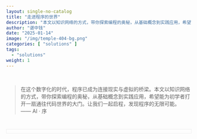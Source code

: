 ```yaml
---
layout: single-no-catalog
title: "走进程序的世界"
description: "本文以知识网络的方式，带你探索编程的奥秘，从基础概念到实践应用，希望能为初学者打开一扇通往代码世界的大门。"
author: "谌中钱"
date: "2025-01-14"
image: "/img/temple-404-bg.png"
categories: [ "solutions" ]
tags:
  - "solutions"
weight: 1
---
```


<br />

> 在这个数字化的时代，程序已成为连接现实与虚拟的桥梁。本文以知识网络的方式，带你探索编程的奥秘，从基础概念到实践应用，希望能为初学者打开一扇通往代码世界的大门。让我们一起启程，发现程序的无限可能。 —— AI · 序

<style>
.svg-container {
    width: 100%;
    overflow-x: auto;
    text-align: center;
    border: 1px solid #eee;
    margin-top: 40px;
    padding-top: 10px;
}
.svg-content {
    min-width: 1230px;  /* 不小于 SVG 原始宽度 */
    height: 910px;  /* SVG 原始高度 */
}
</style>

<div class="svg-container">
    <object
        data="/svg/entering_the_world_of_programming_mindmap.svg"
        type="image/svg+xml"
        class="svg-content">
    </object>
</div>

<!-- # <a href="https://blog.climbtw.com/post/entering_the_world_of_programming/" target="_blank">《走进程序的世界》</a>

## 初始装备

- 硬件
    - 电脑
        - Windows
            - 机械革命无界14 Pro 2023 锐龙版 (R7 7840HS/32GB/1TB/集显)：**¥ 4000 左右** (本人使用)
                - 详细参数: <a href="https://detail.zol.com.cn/notebook/index2106547.shtml" target="_blank">中关村在线</a>
                - 官网驱动: <a href="https://www.mechrevo.com/service/" target="_blank">驱动下载</a>
        - Mac
    - 网络
        - Wi-Fi
            - <a href="https://blog.climbtw.com/post/vpn_manual/" target="_blank">《梯子使用手册》</a>：**¥ 10/月 左右**
        - 宽带
- 软件
    - 操作系统
        - Window 11
            - <a href="https://blog.climbtw.com/post/windows_system_reinstallation_manual/" target="_blank">《Windows 系统重装手册》</a>：永久激活码 **¥ 10 左右**
        - macOS
        - Linux
            - CentOS 9
                - <a href="https://blog.climbtw.com/post/cloud_server_manual/" target="_blank">《云服务器购买和使用手册》</a>: 服务器 + 域名 - **¥ 300/年 左右**
                - <a href="https://blog.climbtw.com/post/centos_9_manual/" target="_blank">《CentOS 9 命令使用手册》</a>
    - 浏览器
        - Google Chrome (主流)
            - <a href="https://www.google.cn/intl/zh-CN/chrome" target="_blank">下载地址</a>
        - Apple Safari (macOS 自带)
        - Microsoft Edge (Window 11 自带)
    - 代码编辑器
        - <a href="https://blog.climbtw.com/post/vscode_manual/" target="_blank">《Visual Studio Code 使用手册》</a>
            - <a href="https://code.visualstudio.com" target="_blank">下载地址</a>
        - <a href="https://blog.climbtw.com/post/markdown_manual/" target="_blank">《Markdown 使用手册》</a>

## UI/UX (设计)

- 工具
    - <a href="https://blog.climbtw.com/post/mastergo_manual/" target="_blank">《MasterGo 使用手册》</a>
        - 蓝湖
        - iconfont

## 界面开发（前端）

- 基础知识
    - <a href="https://blog.climbtw.com/post/html_manual/" target="_blank">《HTML 使用手册》</a>
    - <a href="https://blog.climbtw.com/post/css_manual/" target="_blank">《CSS 使用手册》</a>
    - <a href="https://blog.climbtw.com/post/js_manual/" target="_blank">《JavaScript 使用手册》</a>
        - TypeScript
- 框架工具
    - React 技术栈
        - Web平台 (SPA, H5)
            - <a href="https://blog.climbtw.com/post/react_manual/" target="_blank">《React 使用手册》</a>
                - Umi
            - <a href="https://blog.climbtw.com/post/next_manual/" target="_blank">《Next 使用手册》</a>
        - 移动平台 (H5 APP)
            - Android, iOS, 小程序
                - <a href="https://blog.climbtw.com/post/taro_manual/" target="_blank">《Taro 使用手册》</a>
                - <a href="https://blog.climbtw.com/post/rn_manual/" target="_blank">《React Native 使用手册》</a>
    - Vue 技术栈
        - Web平台 (SPA, H5)
            - <a href="https://blog.climbtw.com/post/vue_manual/" target="_blank">《Vue 使用手册》</a>
            - <a href="https://blog.climbtw.com/post/nuxt_manual/" target="_blank">《Nuxt 使用手册》</a>
        - 移动平台 (H5 APP)
            - Android, iOS, 小程序
                - <a href="https://blog.climbtw.com/post/uniapp_manual/" target="_blank">《uni-app 使用手册》</a>
                - <a href="https://blog.climbtw.com/post/weex_manual/" target="_blank">《Weex 使用手册》</a>
    - 微前端架构
        - <a href="https://blog.climbtw.com/post/qiankun_manual/" target="_blank">《qiankun 使用手册》</a>

## 数据开发（后端）

- 框架工具
    - Next API 路由
    - Node 技术栈
        - <a href="https://blog.climbtw.com/post/node_manual/" target="_blank">《Node 使用手册》</a>
            - Koa
        - <a href="https://blog.climbtw.com/post/nest_manual/" target="_blank">《Nest 使用手册》</a>
    - 微服务架构
        - Nest 微服务模块
- 数据库
    - PostgreSQL
        - 高一致性，适合复杂分析 (存储订单/用户核心数据 等)
    - MongoDB
        - 高吞吐量读写 (记录用户行为日志 等)
    - Redis
        - 微秒级响应 (处理秒杀库存/购物车缓存 等)
- 数据采集
    - 框架工具
        - <a href="https://blog.climbtw.com/post/scrapy_playwright_manual/" target="_blank">《Scrapy + Playwright 使用手册》</a>

## 程序上线（部署）

- 容器化部署
    - <a href="https://blog.climbtw.com/post/docker_manual/" target="_blank">《Docker 使用手册》</a>
    - <a href="https://blog.climbtw.com/post/nginx_manual/" target="_blank">《Nginx 使用手册》</a>
- CI/CD
    - <a href="https://blog.climbtw.com/post/git_manual/" target="_blank">《Git 使用手册》</a>
    - <a href="https://blog.climbtw.com/post/git_action_manual/" target="_blank">《GitHub Action 使用手册》</a>

## 拓展

- <a href="https://blog.climbtw.com/post/algorithm_research/" target="_blank">《算法研究》</a>
- <a href="https://blog.climbtw.com/post/ai_research/" target="_blank">《AI 研究》</a>
- <a href="https://blog.climbtw.com/post/web3_research/" target="_blank">《Web3 研究》</a>

## 解决方案

- <a href="https://blog.climbtw.com/post/building_a_blog_system/" target="_blank">《构建博客系统》</a>
- <a href="https://blog.climbtw.com/post/design_and_development_of_hrms/" target="_blank">《人资系统 HRMS 的设计和研发》</a>
- <a href="https://blog.climbtw.com/post/design_and_development_of_independent_station/" target="_blank">《电商独立站的设计和研发》</a> -->
